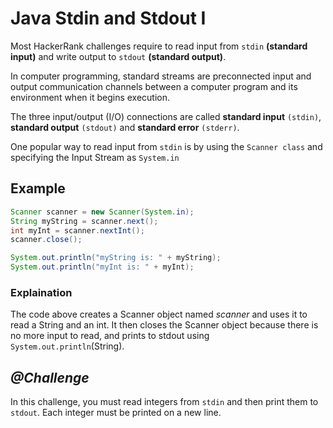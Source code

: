 # Java Stdin and Stdout I

Most HackerRank challenges require to read input from `stdin` **(standard input)** and write output to `stdout` **(standard output)**.

In computer programming, standard streams are preconnected input and output communication channels between a computer program and its environment when it begins execution. 

The three input/output (I/O) connections are called **standard input** `(stdin)`, **standard output** `(stdout)` and **standard error** `(stderr)`.

One popular way to read input from `stdin` is by using the `Scanner class` and specifying the Input Stream as `System.in`

##  Example
```Java
Scanner scanner = new Scanner(System.in);
String myString = scanner.next();
int myInt = scanner.nextInt();
scanner.close();

System.out.println("myString is: " + myString);
System.out.println("myInt is: " + myInt);
```

### Explaination
The code above creates a Scanner object named *scanner*  and uses it to read a String and an int. It then closes the Scanner object because there is no more input to read, and prints to stdout using `System.out.println`(String).

## *@Challenge*

In this challenge, you must read  integers from `stdin` and then print them to `stdout`. Each integer must be printed on a new line. 

